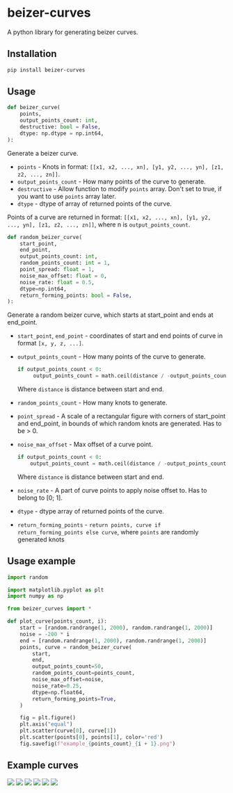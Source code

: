 # beizer-curves

A python library for generating beizer curves.

## Installation

```sh
pip install beizer-curves
```

## Usage

```python
def beizer_curve(
    points,
    output_points_count: int,
    destructive: bool = False,
    dtype: np.dtype = np.int64,
):
```

Generate a beizer curve.

- `points` - Knots in format: `[[x1, x2, ..., xn], [y1, y2, ..., yn], [z1, z2, ..., zn]]`.
- `output_points_count` - How many points of the curve to generate.
- `destructive` - Allow function to modify `points` array. Don't set to true, if you want to use `points` array later.
- `dtype` - dtype of array of returned points of the curve.

Points of a curve are returned in format: `[[x1, x2, ..., xn], [y1, y2, ..., yn], [z1, z2, ..., zn]]`, where n is `output_points_count`.

```python
def random_beizer_curve(
    start_point,
    end_point,
    output_points_count: int,
    random_points_count: int = 1,
    point_spread: float = 1,
    noise_max_offset: float = 0,
    noise_rate: float = 0.5,
    dtype=np.int64,
    return_forming_points: bool = False,
):
```

Generate a random beizer curve, which starts at start_point and ends at end_point.

- `start_point`, `end_point` - coordinates of start and end points of curve in format `[x, y, z, ...]`.
- `output_points_count` - How many points of the curve to generate.

  ```python
  if output_points_count < 0:
       output_points_count = math.ceil(distance / -output_points_count)
  ```

  Where `distance` is distance between start and end.

- `random_points_count` - How many knots to generate.
- `point_spread` - A scale of a rectangular figure with corners of start_point and end_point, in bounds of which random knots are generated. Has to be > 0.
- `noise_max_offset` - Max offset of a curve point.

  ```python
  if output_points_count < 0:
      output_points_count = math.ceil(distance / -output_points_count)
  ```

  Where `distance` is distance between start and end.

- `noise_rate` - A part of curve points to apply noise offset to. Has to belong to [0; 1].
- `dtype` - dtype array of returned points of the curve.
- `return_forming_points` - `return points, curve if return_forming_points else curve`, where `points` are randomly generated knots

## Usage example

```python
import random

import matplotlib.pyplot as plt
import numpy as np

from beizer_curves import *

def plot_curve(points_count, i):
    start = [random.randrange(1, 2000), random.randrange(1, 2000)]
    noise = -200 * i
    end = [random.randrange(1, 2000), random.randrange(1, 2000)]
    points, curve = random_beizer_curve(
        start,
        end,
        output_points_count=50,
        random_points_count=points_count,
        noise_max_offset=noise,
        noise_rate=0.25,
        dtype=np.float64,
        return_forming_points=True,
    )

    fig = plt.figure()
    plt.axis("equal")
    plt.scatter(curve[0], curve[1])
    plt.scatter(points[0], points[1], color='red')
    fig.savefig(f"example_{points_count}_{i + 1}.png")
```

## Example curves
<img src="https://files.catbox.moe/2blh6b.png">
<img src="https://files.catbox.moe/sketjb.png">
<img src="https://files.catbox.moe/t1k34o.png">
<img src="https://files.catbox.moe/fj8c4g.png">
<img src="https://files.catbox.moe/p3swwz.png">
<img src="https://files.catbox.moe/myjdoz.png">
